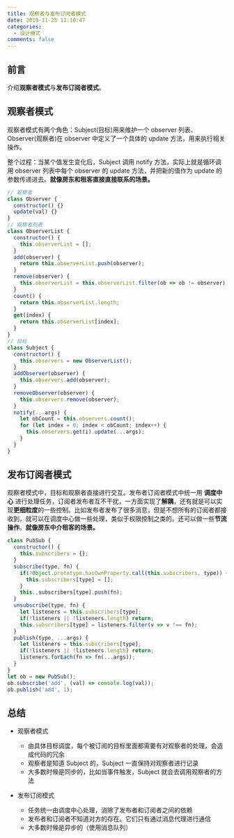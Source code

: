 ```yaml
---
title: 观察者与发布订阅者模式
date: 2019-11-25 11:10:47
categories:
  - 设计模式
comments: false
---
```


## 前言

介绍**观察者模式**与**发布订阅者模式**。

<!-- more -->

## 观察者模式

观察者模式有两个角色：Subject(目标)用来维护一个 observer 列表、Observer(观察者)在 observer 中定义了一个具体的 update 方法，用来执行相关操作。

整个过程：当某个值发生变化后，Subject 调用 notify 方法，实际上就是循环调用 observer 列表中每个 observer 的 update 方法，并把新的值作为 update 的参数传递进去。**就像房东和租客直接直接联系的场景。**

```js
// 观察者
class Observer {
  constructor() {}
  update(val) {}
}
// 观察者列表
class ObserverList {
  constructor() {
    this.observerList = [];
  }
  add(observer) {
    return this.observerList.push(observer);
  }
  remove(observer) {
    this.observerList = this.observerList.filter(ob => ob != observer);
  }
  count() {
    return this.observerList.length;
  }
  get(index) {
    return this.observerList[index];
  }
}
// 目标
class Subject {
  constructor() {
    this.observers = new ObserverList();
  }
  addObserver(observer) {
    this.observers.add(observer);
  }
  removeObserver(observer) {
    this.observers.remove(observer);
  }
  notify(...args) {
    let obCount = this.observers.count();
    for (let index = 0; index < obCount; index++) {
      this.observers.get(i).update(...args);
    }
  }
}
```



## 发布订阅者模式

观察者模式中，目标和观察者直接进行交互。发布者订阅者模式中统一用 **调度中心** 进行处理任务，订阅者发布者互不干扰，一方面实现了**解耦**，还有就是可以实现**更细粒度**的一些控制。比如发布者发布了很多消息，但是不想所有的订阅者都接收到，就可以在调度中心做一些处理，类似于权限控制之类的。还可以做一些**节流操作**。**就像房东中介租客的场景。**

```js
class PubSub {
  constructor() {
    this.subscribers = {};
  }
  subscribe(type, fn) {
    if(!Object.prototype.hasOwnProperty.call(this.subscribers, type)) {
      this.subscribers[type] = [];
    }
    this.,subscribers[type].push(fn);
  }
  unsubscribe(type, fn) {
    let listeners = this.subscribers[type];
    if(!listeners || !listeners.length) return;
    this.subscribers[type] = listeners.filter(v => v !== fn);
  }
  publish(type, ...args) {
    let listeners = this.subscribers[type];
    if(!listeners || !listeners.length) return;
    listeners.forEach(fn => fn(...args));
  }
}
let ob = new PubSub();
ob.subscribe('add', (val) => console.log(val));
ob.publish('add', 1);
```



## 总结

- 观察者模式

  - 由具体目标调度，每个被订阅的目标里面都需要有对观察者的处理，会造成代码的冗余
  - 观察者是知道 Subject 的，Subject 一直保持对观察者进行记录
  - 大多数时候是同步的，比如当事件触发，Subject 就会去调用观察者的方法

- 发布订阅模式
  - 任务统一由调度中心处理，消除了发布者和订阅者之间的依赖
  - 发布者和订阅者不知道对方的存在。它们只有通过消息代理进行通信
  - 大多数时候是异步的（使用消息队列）

